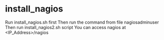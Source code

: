 # install_nagios
Run install_nagios.sh first
Then run the command from file nagiosadminuser
Then run install_nagios2.sh script
You can access nagios at <IP_Address>/nagios
